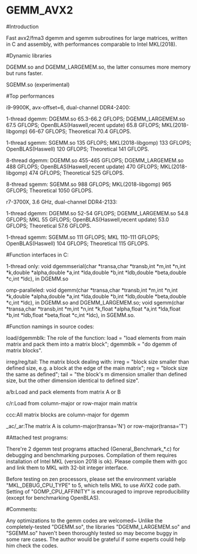 # GEMM_AVX2

#Introduction

Fast avx2/fma3 dgemm and sgemm subroutines for large matrices, written in C and assembly, with performances comparable to Intel MKL(2018).



#Dynamic libraries

DGEMM.so and DGEMM_LARGEMEM.so, the latter consumes more memory but runs faster.

SGEMM.so (experimental)


#Top performances

i9-9900K, avx-offset=6, dual-channel DDR4-2400: 

1-thread dgemm: DGEMM.so 65.3-66.2 GFLOPS; DGEMM_LARGEMEM.so 67.5 GFLOPS; OpenBLAS(Haswell,recent update) 65.8 GFLOPS; MKL(2018-libgomp) 66-67 GFLOPS; Theoretical 70.4 GFLOPS.

1-thread sgemm: SGEMM.so 135 GFLOPS; MKL(2018-libgomp) 133 GFLOPS; OpenBLAS(Haswell) 120 GFLOPS; Theoretical 141 GFLOPS.

8-thread dgemm: DGEMM.so 455-465 GFLOPS; DGEMM_LARGEMEM.so 488 GFLOPS; OpenBLAS(Haswell,recent update) 470 GFLOPS; MKL(2018-libgomp) 474 GFLOPS; Theoretical 525 GFLOPS.

8-thread sgemm: SGEMM.so 988 GFLOPS; MKL(2018-libgomp) 965 GFLOPS; Theoretical 1050 GFLOPS.

r7-3700X, 3.6 GHz, dual-channel DDR4-2133:

1-thread dgemm: DGEMM.so 52-54 GFLOPS; DGEMM_LARGEMEM.so 54.8 GFLOPS; MKL 55 GFLOPS; OpenBLAS(Haswell,recent update) 53.0 GFLOPS; Theoretical 57.6 GFLOPS.

1-thread sgemm: SGEMM.so 111 GFLOPS; MKL 110-111 GFLOPS; OpenBLAS(Haswell) 104 GFLOPS; Theoretical 115 GFLOPS.


#Function interfaces in C:

1-thread only: void dgemmserial(char *transa,char *transb,int *m,int *n,int *k,double *alpha,double *a,int *lda,double *b,int *ldb,double *beta,double *c,int *ldc), in DGEMM.so

omp-paralleled: void dgemm(char *transa,char *transb,int *m,int *n,int *k,double *alpha,double *a,int *lda,double *b,int *ldb,double *beta,double *c,int *ldc), in DGEMM.so and DGEMM_LARGEMEM.so; void sgemm(char *transa,char *transb,int *m,int *n,int *k,float *alpha,float *a,int *lda,float *b,int *ldb,float *beta,float *c,int *ldc), in SGEMM.so.


#Function namings in source codes:

load/dgemmblk: The role of the function: load = "load elements from main matrix and pack them into a matrix block"; dgemmblk = "do dgemm of matrix blocks".

irreg/reg/tail: The matrix block dealing with: 
         irreg = "block size smaller than defined size, e.g. a block at the edge of the main matrix";
           reg = "block size the same as defined";
          tail = "the block's m dimension smaller than defined size, but the other dimension identical to defined size".

a/b:Load and pack elements from matrix A or B

c/r:Load from column-major or row-major main matrix

ccc:All matrix blocks are column-major for dgemm

_ac/_ar:The matrix A is column-major(transa='N') or row-major(transa='T')



#Attached test programs:

There're 2 dgemm test programs attached (General_Benchmark_*.c) for debugging and benchmarking purposes. Compilation of them requires installation of Intel MKL (version 2018 is ok). Please compile them with gcc and link them to MKL with 32-bit integer interface.

Before testing on zen processors, please set the environment variable "MKL_DEBUG_CPU_TYPE" to 5, which tells MKL to use AVX2 code path. Setting of "GOMP_CPU_AFFINITY" is encouraged to improve reproducibility (except for benchmarking OpenBLAS).



#Comments:

Any optimizations to the gemm codes are welcomed~
Unlike the completely-tested "DGEMM.so", the libraries "DGEMM_LARGEMEM.so" and "SGEMM.so" haven't been thoroughly tested so may become buggy in some rare cases. The author would be grateful if some experts could help him check the codes.
